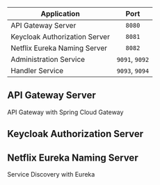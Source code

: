 | Application                   |      Port      |
|-------------------------------|:--------------:|
| API Gateway Server            |     `8080`     |
| Keycloak Authorization Server |     `8081`     |
| Netflix Eureka Naming Server  |     `8082`     |
| Administration Service        | `9091`, `9092` |
| Handler Service               | `9093`, `9094` |

## API Gateway Server
API Gateway with Spring Cloud Gateway

## Keycloak Authorization Server

## Netflix Eureka Naming Server
Service Discovery with Eureka